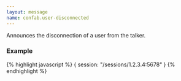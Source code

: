 ```yaml
---
layout: message
name: confab.user-disconnected
---
```

Announces the disconnection of a user from the talker.

### Example

{% highlight javascript %}
{
    session: "/sessions/1.2.3.4:5678"
}
{% endhighlight %}
